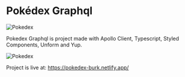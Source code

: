 # Pokédex Graphql

![Pokedex](https://i.imgur.com/C1YwVKE.png)

Pokedex Graphql is project made with Apollo Client, Typescript, Styled Components, Unform and Yup.

![Pokedex](https://i.imgur.com/s6kJbNT.png)

Project is live at: https://pokedex-burk.netlify.app/
